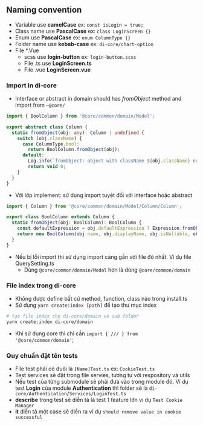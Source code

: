 ## Naming convention

- Variable use **camelCase** ex: `const isLogin = true;`
- Class name use **PascalCase** ex: `class LoginScreen {}`
- Enum use **PascalCase** ex: `enum ColumnType {}`
- Folder name use **kebab-case** ex: `di-core/chart-option`
- File \*.Vue
  - scss use **login-button** ex: `login-button.scss`
  - File .ts use **LoginScreen.ts**
  - File .vue **LoginScreen.vue**

### Import in di-core

- Interface or abstract in domain should has *fromObject* method and import from `~@core/`

```ts
import { BoolColumn } from '@core/common/domain/Model';

export abstract class Column {
  static fromObject(obj: any): Column | undefined {
    switch (obj.className) {
      case ColumnType.bool:
        return BoolColumn.fromObject(obj);
      default:
        Log.info(`fromObject: object with className ${obj.className} not found`, obj);
        return void 0;
    }
  }
}
```

- Với lớp implement: sử dụng import tuyệt đối với interface hoặc abstract

```ts
import { Column } from '@core/common/domain/Model/Column/Column';

export class BoolColumn extends Column {
  static fromObject(obj: BoolColumn): BoolColumn {
    const defaultExpression = obj.defaultExpression ? Expression.fromObject(obj.defaultExpression) : void 0;
    return new BoolColumn(obj.name, obj.displayName, obj.isNullable, obj.description, obj.defaultValue, defaultExpression);
  }
}
```

- Nếu bị lỗi import thì sử dụng import càng gần với file đó nhất. Ví dụ file QuerySetting.ts
  - Dùng `@core/common/domain/Modal` hơn là dùng `@core/common/domain`

### File index trong di-core

- Không được define bất cứ method, function, class nào trong install.ts
- Sử dụng `yarn create:index [path]` để tạo thư mục index

```sh
# tạo file index cho di-core/domain và sub folder
yarn create:index di-core/domain
```

- Khi sử dụng core thì chỉ cần `import { /// } from '@core/common/domain'`;

### Quy chuẩn đặt tên tests

- File test phải có đuôi là `[Name]Test.ts` ex: `CookieTest.ts`
- Test services sẽ đặt trong file servies, tương tự với respository và utils
- Nếu test của từng submodule sẽ phải đưa vào trong module đó. Ví dụ test **Login** của module **Authentication** thì
  folder sẽ là `di-core/Authentication/Services/LoginTest.ts`
- **describe** trong test sẽ diễn tả là test 1 feature lớn ví dụ `Test Cookie Manager`
- **it** diễn tả một case sẽ diễn ra ví dụ `should remove value in cookie successful`
